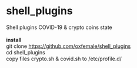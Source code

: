 # shell_plugins
Shell plugins  COVID-19 &amp; crypto coins state<br>
<br><b>install</b><br>
git clone https://github.com/oxfemale/shell_plugins<br>
cd shell_plugins<br>
copy files crypto.sh & covid.sh to /etc/profile.d/
